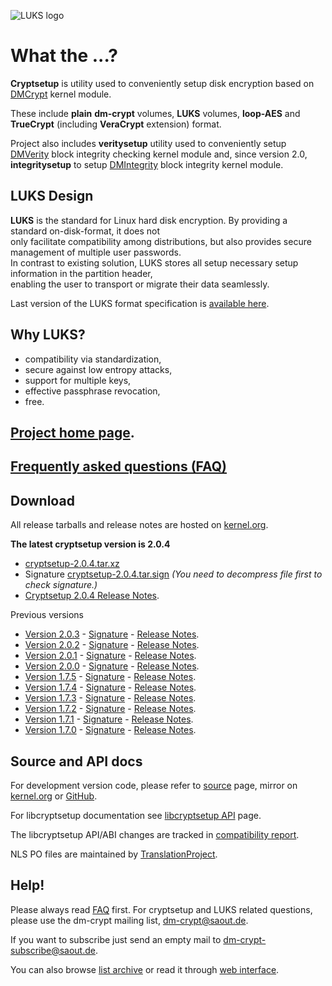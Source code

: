 ![LUKS logo](https://gitlab.com/cryptsetup/cryptsetup/wikis/luks-logo.png)

What the ...?
=============
**Cryptsetup** is utility used to conveniently setup disk encryption based
on [DMCrypt](https://gitlab.com/cryptsetup/cryptsetup/wikis/DMCrypt) kernel module.

These include **plain** **dm-crypt** volumes, **LUKS** volumes, **loop-AES**
and **TrueCrypt** (including **VeraCrypt** extension) format.

Project also includes **veritysetup** utility used to conveniently setup
[DMVerity](https://gitlab.com/cryptsetup/cryptsetup/wikis/DMVerity) block integrity checking kernel module
and, since version 2.0,  **integritysetup** to setup
[DMIntegrity](https://gitlab.com/cryptsetup/cryptsetup/wikis/DMIntegrity) block integrity kernel module.


LUKS Design
-----------
**LUKS** is the standard for Linux hard disk encryption. By providing a standard on-disk-format, it does not  
only facilitate compatibility among distributions, but also provides secure management of multiple user passwords.  
In contrast to existing solution, LUKS stores all setup necessary setup information in the partition header,  
enabling the user to transport or migrate their data seamlessly.

Last version of the LUKS format specification is
[available here](https://www.kernel.org/pub/linux/utils/cryptsetup/LUKS_docs/on-disk-format.pdf).

Why LUKS?
---------
 * compatibility via standardization,
 * secure against low entropy attacks,
 * support for multiple keys,
 * effective passphrase revocation,
 * free.

[Project home page](https://gitlab.com/cryptsetup/cryptsetup/).
-----------------

[Frequently asked questions (FAQ)](https://gitlab.com/cryptsetup/cryptsetup/wikis/FrequentlyAskedQuestions)
--------------------------------

Download
--------
All release tarballs and release notes are hosted on [kernel.org](https://www.kernel.org/pub/linux/utils/cryptsetup/).

**The latest cryptsetup version is 2.0.4**
  * [cryptsetup-2.0.4.tar.xz](https://www.kernel.org/pub/linux/utils/cryptsetup/v2.0/cryptsetup-2.0.4.tar.xz)
  * Signature [cryptsetup-2.0.4.tar.sign](https://www.kernel.org/pub/linux/utils/cryptsetup/v2.0/cryptsetup-2.0.4.tar.sign)
    _(You need to decompress file first to check signature.)_
  * [Cryptsetup 2.0.4 Release Notes](https://www.kernel.org/pub/linux/utils/cryptsetup/v2.0/v2.0.4-ReleaseNotes).

Previous versions
 * [Version 2.0.3](https://www.kernel.org/pub/linux/utils/cryptsetup/v2.0/cryptsetup-2.0.3.tar.xz) -
   [Signature](https://www.kernel.org/pub/linux/utils/cryptsetup/v2.0/cryptsetup-2.0.3.tar.sign) -
   [Release Notes](https://www.kernel.org/pub/linux/utils/cryptsetup/v2.0/v2.0.3-ReleaseNotes).
 * [Version 2.0.2](https://www.kernel.org/pub/linux/utils/cryptsetup/v2.0/cryptsetup-2.0.2.tar.xz) -
   [Signature](https://www.kernel.org/pub/linux/utils/cryptsetup/v2.0/cryptsetup-2.0.2.tar.sign) -
   [Release Notes](https://www.kernel.org/pub/linux/utils/cryptsetup/v2.0/v2.0.2-ReleaseNotes).
 * [Version 2.0.1](https://www.kernel.org/pub/linux/utils/cryptsetup/v2.0/cryptsetup-2.0.1.tar.xz) -
   [Signature](https://www.kernel.org/pub/linux/utils/cryptsetup/v2.0/cryptsetup-2.0.1.tar.sign) -
   [Release Notes](https://www.kernel.org/pub/linux/utils/cryptsetup/v2.0/v2.0.1-ReleaseNotes).
 * [Version 2.0.0](https://www.kernel.org/pub/linux/utils/cryptsetup/v2.0/cryptsetup-2.0.0.tar.xz) -
   [Signature](https://www.kernel.org/pub/linux/utils/cryptsetup/v2.0/cryptsetup-2.0.0.tar.sign) -
   [Release Notes](https://www.kernel.org/pub/linux/utils/cryptsetup/v2.0/v2.0.0-ReleaseNotes).
 * [Version 1.7.5](https://www.kernel.org/pub/linux/utils/cryptsetup/v1.7/cryptsetup-1.7.5.tar.xz) -
   [Signature](https://www.kernel.org/pub/linux/utils/cryptsetup/v1.7/cryptsetup-1.7.5.tar.sign) -
   [Release Notes](https://www.kernel.org/pub/linux/utils/cryptsetup/v1.7/v1.7.5-ReleaseNotes).
 * [Version 1.7.4](https://www.kernel.org/pub/linux/utils/cryptsetup/v1.7/cryptsetup-1.7.4.tar.xz) -
   [Signature](https://www.kernel.org/pub/linux/utils/cryptsetup/v1.7/cryptsetup-1.7.4.tar.sign) -
   [Release Notes](https://www.kernel.org/pub/linux/utils/cryptsetup/v1.7/v1.7.4-ReleaseNotes).
 * [Version 1.7.3](https://www.kernel.org/pub/linux/utils/cryptsetup/v1.7/cryptsetup-1.7.3.tar.xz) -
   [Signature](https://www.kernel.org/pub/linux/utils/cryptsetup/v1.7/cryptsetup-1.7.3.tar.sign) -
   [Release Notes](https://www.kernel.org/pub/linux/utils/cryptsetup/v1.7/v1.7.3-ReleaseNotes).
 * [Version 1.7.2](https://www.kernel.org/pub/linux/utils/cryptsetup/v1.7/cryptsetup-1.7.2.tar.xz) -
   [Signature](https://www.kernel.org/pub/linux/utils/cryptsetup/v1.7/cryptsetup-1.7.2.tar.sign) -
   [Release Notes](https://www.kernel.org/pub/linux/utils/cryptsetup/v1.7/v1.7.2-ReleaseNotes).
 * [Version 1.7.1](https://www.kernel.org/pub/linux/utils/cryptsetup/v1.7/cryptsetup-1.7.1.tar.xz) -
   [Signature](https://www.kernel.org/pub/linux/utils/cryptsetup/v1.7/cryptsetup-1.7.1.tar.sign) -
   [Release Notes](https://www.kernel.org/pub/linux/utils/cryptsetup/v1.7/v1.7.1-ReleaseNotes).
 * [Version 1.7.0](https://www.kernel.org/pub/linux/utils/cryptsetup/v1.7/cryptsetup-1.7.0.tar.xz) -
   [Signature](https://www.kernel.org/pub/linux/utils/cryptsetup/v1.7/cryptsetup-1.7.0.tar.sign) -
   [Release Notes](https://www.kernel.org/pub/linux/utils/cryptsetup/v1.7/v1.7.0-ReleaseNotes).

Source and API docs
-------------------
For development version code, please refer to [source](https://gitlab.com/cryptsetup/cryptsetup/tree/master) page,
mirror on [kernel.org](https://git.kernel.org/cgit/utils/cryptsetup/cryptsetup.git/) or [GitHub](https://github.com/mbroz/cryptsetup).

For libcryptsetup documentation see [libcryptsetup API](https://gitlab.com/cryptsetup/cryptsetup/wikis/API/index.html) page.

The libcryptsetup API/ABI changes are tracked in [compatibility report](https://abi-laboratory.pro/tracker/timeline/cryptsetup/).

NLS PO files are maintained by [TranslationProject](http://translationproject.org/domain/cryptsetup.html).

Help!
-----
Please always read [FAQ](https://gitlab.com/cryptsetup/cryptsetup/wikis/FrequentlyAskedQuestions) first.
For cryptsetup and LUKS related questions, please use the dm-crypt mailing list, [dm-crypt@saout.de](mailto:dm-crypt@saout.de).

If you want to subscribe just send an empty mail to [dm-crypt-subscribe@saout.de](mailto:dm-crypt-subscribe@saout.de).

You can also browse [list archive](http://www.saout.de/pipermail/dm-crypt/) or read it through
[web interface](https://marc.info/?l=dm-crypt).
